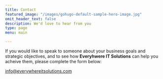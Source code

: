 ```yaml
---
title: Contact
featured_image: "/images/gohugo-default-sample-hero-image.jpg"
omit_header_text: false
description: We'd love to hear from you
type: page
menu: main

---
```



If you would like to speak to someone about your business goals and strategic objectives, and to see how **Everyhwere IT Solutions** can help you acheive them, please complete the form below:

info@everywhereitsolutions.com
